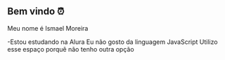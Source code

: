 ## **Bem vindo** ⏰

Meu nome é Ismael Moreira

-Estou estudando na Alura
Eu não gosto da linguagem JavaScript
Utilizo esse espaço porquê não tenho outra opção 
